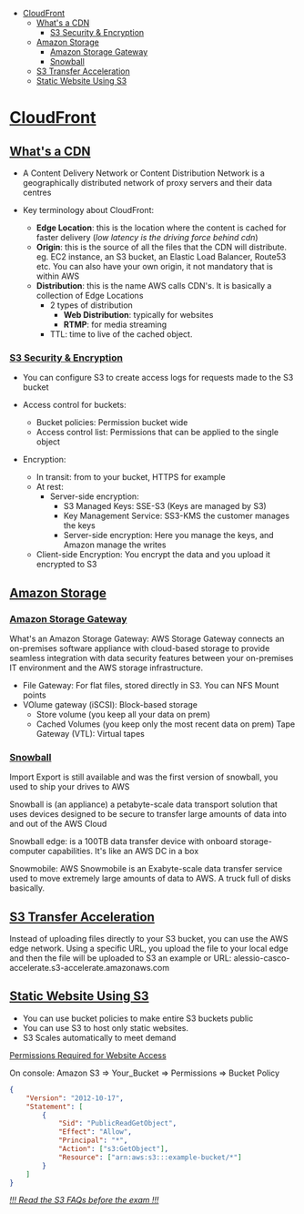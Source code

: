 - [CloudFront](#cloudfront)
  - [What's a CDN](#whats-a-cdn)
    - [S3 Security & Encryption](#s3-security--encryption)
  - [Amazon Storage](#amazon-storage)
    - [Amazon Storage Gateway](#amazon-storage-gateway)
    - [Snowball](#snowball)
  - [S3 Transfer Acceleration](#s3-transfer-acceleration)
  - [Static Website Using S3](#static-website-using-s3)

# [CloudFront](https://aws.amazon.com/cloudfront/)

## [What's a CDN](https://www.cloudflare.com/learning/cdn/what-is-a-cdn/)

- A Content Delivery Network or Content Distribution Network is a geographically distributed network of proxy servers and their data centres

- Key terminology about CloudFront:
  - **Edge Location**: this is the location where the content is cached for faster delivery (_low latency is the driving force behind cdn_)
  - **Origin**: this is the source of all the files that the CDN will distribute. eg. EC2 instance, an S3 bucket, an Elastic Load Balancer, Route53 etc. You can also have your own origin, it not mandatory that is within AWS
  - **Distribution**: this is the name AWS calls CDN's. It is basically a collection of Edge Locations
    - 2 types of distribution
      - **Web Distribution**: typically for websites
      - **RTMP**: for media streaming
    - TTL: time to live of the cached object.

### [S3 Security & Encryption](https://aws.amazon.com/blogs/aws/new-amazon-s3-encryption-security-features/)

- You can configure S3 to create access logs for requests made to the S3 bucket
- Access control for buckets:

  - Bucket policies: Permission bucket wide
  - Access control list: Permissions that can be applied to the single object

- Encryption:
  - In transit: from to your bucket, HTTPS for example
  - At rest:
    - Server-side encryption:
      - S3 Managed Keys: SSE-S3 (Keys are managed by S3)
      - Key Management Service: SS3-KMS the customer manages the keys
      - Server-side encryption: Here you manage the keys, and Amazon manage the writes
  - Client-side Encryption: You encrypt the data and you upload it encrypted to S3

## [Amazon Storage](https://aws.amazon.com/products/storage/)

### [Amazon Storage Gateway](https://aws.amazon.com/storagegateway/)

What's an Amazon Storage Gateway: AWS Storage Gateway connects an on-premises software appliance with cloud-based storage to provide seamless integration with data security features between your on-premises IT environment and the AWS storage infrastructure.

- File Gateway: For flat files, stored directly in S3. You can NFS Mount points
- VOlume gateway (iSCSI): Block-based storage
  - Store volume (you keep all your data on prem)
  - Cached Volumes (you keep only the most recent data on prem)
    Tape Gateway (VTL): Virtual tapes

### [Snowball](https://aws.amazon.com/snowball/)

Import Export is still available and was the first version of snowball, you used to ship your drives to AWS

Snowball is (an appliance) a petabyte-scale data transport solution that uses devices designed to be secure to transfer large amounts of data into and out of the AWS Cloud

Snowball edge: is a 100TB data transfer device with onboard storage-computer capabilities. It's like an AWS DC in a box

Snowmobile: AWS Snowmobile is an Exabyte-scale data transfer service used to move extremely large amounts of data to AWS. A truck full of disks basically.

## [S3 Transfer Acceleration](https://docs.aws.amazon.com/AmazonS3/latest/dev/transfer-acceleration.html)

Instead of uploading files directly to your S3 bucket, you can use the AWS edge network.
Using a specific URL, you upload the file to your local edge and then the file will be uploaded to S3
an example or URL: alessio-casco-accelerate.s3-accelerate.amazonaws.com

## [Static Website Using S3](https://docs.aws.amazon.com/AmazonS3/latest/dev/HowDoIWebsiteConfiguration.html)

- You can use bucket policies to make entire S3 buckets public
- You can use S3 to host only static websites.
- S3 Scales automatically to meet demand

[Permissions Required for Website Access](https://docs.aws.amazon.com/AmazonS3/latest/dev/WebsiteAccessPermissionsReqd.html)

On console: Amazon S3 => Your_Bucket => Permissions => Bucket Policy

```json
{
	"Version": "2012-10-17",
	"Statement": [
		{
			"Sid": "PublicReadGetObject",
			"Effect": "Allow",
			"Principal": "*",
			"Action": ["s3:GetObject"],
			"Resource": ["arn:aws:s3:::example-bucket/*"]
		}
	]
}
```

_[!!! Read the S3 FAQs before the exam !!!](https://aws.amazon.com/s3/faqs/)_
